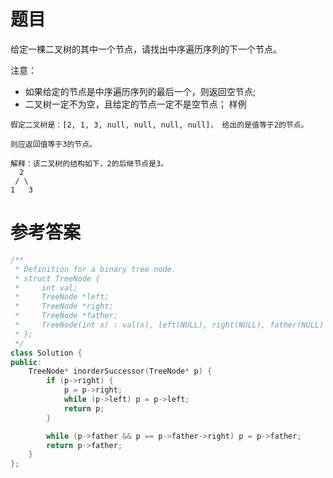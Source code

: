 # 题目
给定一棵二叉树的其中一个节点，请找出中序遍历序列的下一个节点。

注意：

* 如果给定的节点是中序遍历序列的最后一个，则返回空节点;
* 二叉树一定不为空，且给定的节点一定不是空节点；
样例
```
假定二叉树是：[2, 1, 3, null, null, null, null]， 给出的是值等于2的节点。

则应返回值等于3的节点。

解释：该二叉树的结构如下，2的后继节点是3。
  2
 / \
1   3
```
# 参考答案
```c++
/**
 * Definition for a binary tree node.
 * struct TreeNode {
 *     int val;
 *     TreeNode *left;
 *     TreeNode *right;
 *     TreeNode *father;
 *     TreeNode(int x) : val(x), left(NULL), right(NULL), father(NULL) {}
 * };
 */
class Solution {
public:
    TreeNode* inorderSuccessor(TreeNode* p) {
        if (p->right) {
            p = p->right;
            while (p->left) p = p->left;
            return p;
        }

        while (p->father && p == p->father->right) p = p->father;
        return p->father;
    }
};
